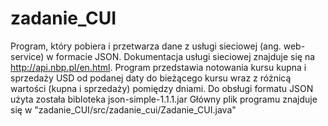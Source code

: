 # zadanie_CUI
Program, który pobiera i przetwarza dane z usługi
sieciowej (ang. web-service) w formacie JSON.
Dokumentacja usługi sieciowej znajduje się na http://api.nbp.pl/en.html. 
Program przedstawia notowania kursu kupna i sprzedaży USD od
podanej daty do bieżącego kursu wraz z różnicą wartości (kupna i
sprzedaży) pomiędzy dniami. 
Do obsługi formatu JSON użyta została bibloteka json-simple-1.1.1.jar
Główny plik programu znajduje się w "zadanie_CUI/src/zadanie_cui/Zadanie_CUI.java"
